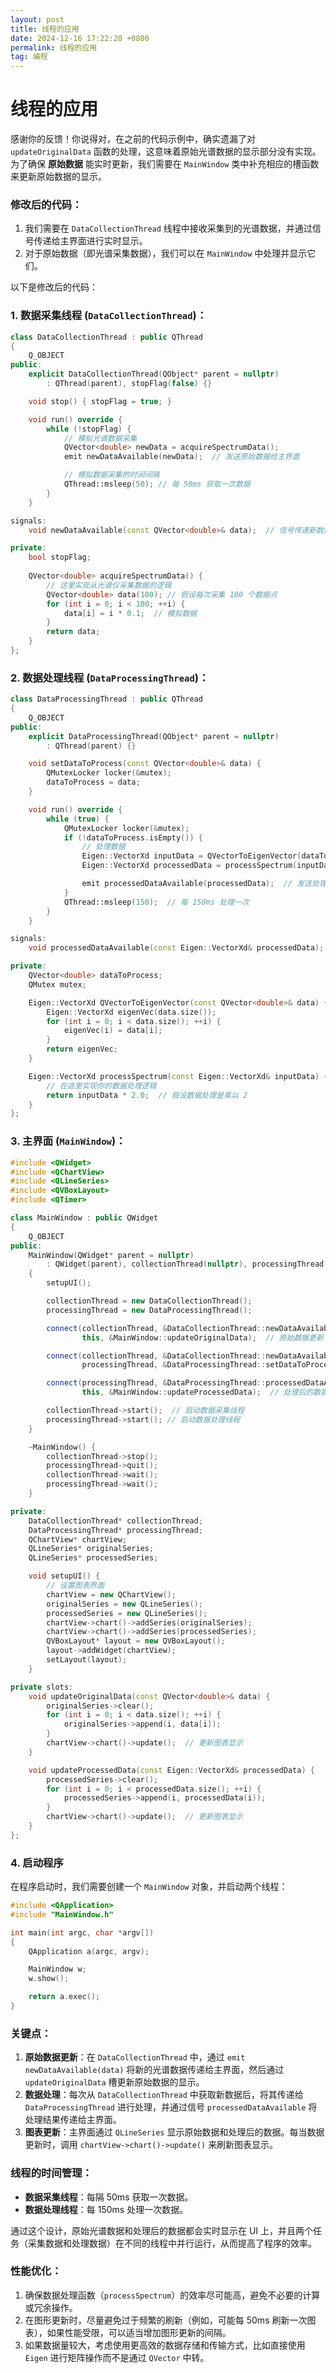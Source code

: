 ```yaml
---
layout: post
title: 线程的应用
date: 2024-12-16 17:22:20 +0800
permalink: 线程的应用
tag: 编程
---
```


# 线程的应用
感谢你的反馈！你说得对，在之前的代码示例中，确实遗漏了对 `updateOriginalData` 函数的处理，这意味着原始光谱数据的显示部分没有实现。为了确保 **原始数据** 能实时更新，我们需要在 `MainWindow` 类中补充相应的槽函数来更新原始数据的显示。

### 修改后的代码：

1. 我们需要在 `DataCollectionThread` 线程中接收采集到的光谱数据，并通过信号传递给主界面进行实时显示。
2. 对于原始数据（即光谱采集数据），我们可以在 `MainWindow` 中处理并显示它们。

以下是修改后的代码：

### 1. 数据采集线程 (`DataCollectionThread`)：

```cpp
class DataCollectionThread : public QThread
{
    Q_OBJECT
public:
    explicit DataCollectionThread(QObject* parent = nullptr)
        : QThread(parent), stopFlag(false) {}

    void stop() { stopFlag = true; }

    void run() override {
        while (!stopFlag) {
            // 模拟光谱数据采集
            QVector<double> newData = acquireSpectrumData();
            emit newDataAvailable(newData);  // 发送原始数据给主界面

            // 模拟数据采集的时间间隔
            QThread::msleep(50); // 每 50ms 获取一次数据
        }
    }

signals:
    void newDataAvailable(const QVector<double>& data);  // 信号传递新数据

private:
    bool stopFlag;
    
    QVector<double> acquireSpectrumData() {
        // 这里实现从光谱仪采集数据的逻辑
        QVector<double> data(100); // 假设每次采集 100 个数据点
        for (int i = 0; i < 100; ++i) {
            data[i] = i * 0.1;  // 模拟数据
        }
        return data;
    }
};
```

### 2. 数据处理线程 (`DataProcessingThread`)：

```cpp
class DataProcessingThread : public QThread
{
    Q_OBJECT
public:
    explicit DataProcessingThread(QObject* parent = nullptr)
        : QThread(parent) {}

    void setDataToProcess(const QVector<double>& data) {
        QMutexLocker locker(&mutex);
        dataToProcess = data;
    }

    void run() override {
        while (true) {
            QMutexLocker locker(&mutex);
            if (!dataToProcess.isEmpty()) {
                // 处理数据
                Eigen::VectorXd inputData = QVectorToEigenVector(dataToProcess);
                Eigen::VectorXd processedData = processSpectrum(inputData);

                emit processedDataAvailable(processedData);  // 发送处理后的数据
            }
            QThread::msleep(150);  // 每 150ms 处理一次
        }
    }

signals:
    void processedDataAvailable(const Eigen::VectorXd& processedData);  // 处理后的数据

private:
    QVector<double> dataToProcess;
    QMutex mutex;

    Eigen::VectorXd QVectorToEigenVector(const QVector<double>& data) {
        Eigen::VectorXd eigenVec(data.size());
        for (int i = 0; i < data.size(); ++i) {
            eigenVec(i) = data[i];
        }
        return eigenVec;
    }

    Eigen::VectorXd processSpectrum(const Eigen::VectorXd& inputData) {
        // 在这里实现你的数据处理逻辑
        return inputData * 2.0;  // 假设数据处理是乘以 2
    }
};
```

### 3. 主界面 (`MainWindow`)：

```cpp
#include <QWidget>
#include <QChartView>
#include <QLineSeries>
#include <QVBoxLayout>
#include <QTimer>

class MainWindow : public QWidget
{
    Q_OBJECT
public:
    MainWindow(QWidget* parent = nullptr)
        : QWidget(parent), collectionThread(nullptr), processingThread(nullptr)
    {
        setupUI();

        collectionThread = new DataCollectionThread();
        processingThread = new DataProcessingThread();

        connect(collectionThread, &DataCollectionThread::newDataAvailable,
                this, &MainWindow::updateOriginalData);  // 原始数据更新

        connect(collectionThread, &DataCollectionThread::newDataAvailable,
                processingThread, &DataProcessingThread::setDataToProcess);  // 传给处理线程

        connect(processingThread, &DataProcessingThread::processedDataAvailable,
                this, &MainWindow::updateProcessedData);  // 处理后的数据更新

        collectionThread->start();  // 启动数据采集线程
        processingThread->start(); // 启动数据处理线程
    }

    ~MainWindow() {
        collectionThread->stop();
        processingThread->quit();
        collectionThread->wait();
        processingThread->wait();
    }

private:
    DataCollectionThread* collectionThread;
    DataProcessingThread* processingThread;
    QChartView* chartView;
    QLineSeries* originalSeries;
    QLineSeries* processedSeries;

    void setupUI() {
        // 设置图表界面
        chartView = new QChartView();
        originalSeries = new QLineSeries();
        processedSeries = new QLineSeries();
        chartView->chart()->addSeries(originalSeries);
        chartView->chart()->addSeries(processedSeries);
        QVBoxLayout* layout = new QVBoxLayout();
        layout->addWidget(chartView);
        setLayout(layout);
    }

private slots:
    void updateOriginalData(const QVector<double>& data) {
        originalSeries->clear();
        for (int i = 0; i < data.size(); ++i) {
            originalSeries->append(i, data[i]);
        }
        chartView->chart()->update();  // 更新图表显示
    }

    void updateProcessedData(const Eigen::VectorXd& processedData) {
        processedSeries->clear();
        for (int i = 0; i < processedData.size(); ++i) {
            processedSeries->append(i, processedData(i));
        }
        chartView->chart()->update();  // 更新图表显示
    }
};
```

### 4. 启动程序

在程序启动时，我们需要创建一个 `MainWindow` 对象，并启动两个线程：

```cpp
#include <QApplication>
#include "MainWindow.h"

int main(int argc, char *argv[])
{
    QApplication a(argc, argv);

    MainWindow w;
    w.show();

    return a.exec();
}
```

### 关键点：

1. **原始数据更新**：在 `DataCollectionThread` 中，通过 `emit newDataAvailable(data)` 将新的光谱数据传递给主界面，然后通过 `updateOriginalData` 槽更新原始数据的显示。
2. **数据处理**：每次从 `DataCollectionThread` 中获取新数据后，将其传递给 `DataProcessingThread` 进行处理，并通过信号 `processedDataAvailable` 将处理结果传递给主界面。
3. **图表更新**：主界面通过 `QLineSeries` 显示原始数据和处理后的数据。每当数据更新时，调用 `chartView->chart()->update()` 来刷新图表显示。

### 线程的时间管理：
- **数据采集线程**：每隔 50ms 获取一次数据。
- **数据处理线程**：每 150ms 处理一次数据。

通过这个设计，原始光谱数据和处理后的数据都会实时显示在 UI 上，并且两个任务（采集数据和处理数据）在不同的线程中并行运行，从而提高了程序的效率。

### 性能优化：
1. 确保数据处理函数（`processSpectrum`）的效率尽可能高，避免不必要的计算或冗余操作。
2. 在图形更新时，尽量避免过于频繁的刷新（例如，可能每 50ms 刷新一次图表），如果性能受限，可以适当增加图形更新的间隔。
3. 如果数据量较大，考虑使用更高效的数据存储和传输方式，比如直接使用 `Eigen` 进行矩阵操作而不是通过 `QVector` 中转。
